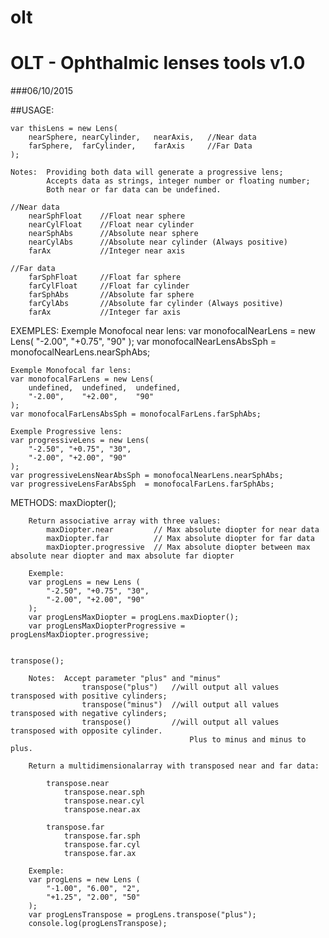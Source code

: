 # olt

# OLT - Ophthalmic lenses tools v1.0
###06/10/2015

##USAGE:

    var thisLens = new Lens(
        nearSphere, nearCylinder,   nearAxis,   //Near data
        farSphere,  farCylinder,    farAxis     //Far Data
    );

    Notes:  Providing both data will generate a progressive lens;
            Accepts data as strings, integer number or floating number;
            Both near or far data can be undefined.
    
    //Near data
        nearSphFloat    //Float near sphere
        nearCylFloat    //Float near cylinder
        nearSphAbs      //Absolute near sphere
        nearCylAbs      //Absolute near cylinder (Always positive)
        farAx           //Integer near axis
    
    //Far data
        farSphFloat     //Float far sphere
        farCylFloat     //Float far cylinder
        farSphAbs       //Absolute far sphere
        farCylAbs       //Absolute far cylinder (Always positive)      
        farAx           //Integer far axis

EXEMPLES:
    Exemple Monofocal near lens:
    var monofocalNearLens = new Lens(
        "-2.00", "+0.75", "90"
    );
    var monofocalNearLensAbsSph = monofocalNearLens.nearSphAbs;

    Exemple Monofocal far lens:
    var monofocalFarLens = new Lens(
        undefined,  undefined,  undefined,
        "-2.00",    "+2.00",    "90"
    );
    var monofocalFarLensAbsSph = monofocalFarLens.farSphAbs;

    Exemple Progressive lens:
    var progressiveLens = new Lens(
        "-2.50", "+0.75", "30",
        "-2.00", "+2.00", "90"
    );
    var progressiveLensNearAbsSph = monofocalNearLens.nearSphAbs;
    var progressiveLensFarAbsSph  = monofocalFarLens.farSphAbs;

METHODS:
    maxDiopter();

        Return associative array with three values:
            maxDiopter.near         // Max absolute diopter for near data
            maxDiopter.far          // Max absolute diopter for far data
            maxDiopter.progressive  // Max absolute diopter between max absolute near diopter and max absolute far diopter
        
        Exemple:
        var progLens = new Lens (
            "-2.50", "+0.75", "30",
            "-2.00", "+2.00", "90"
        );
        var progLensMaxDiopter = progLens.maxDiopter();
        var progLensMaxDiopterProgressive = progLensMaxDiopter.progressive;
    
	
    transpose();
        
        Notes:  Accept parameter "plus" and "minus"
                    transpose("plus")   //will output all values transposed with positive cylinders;
                    transpose("minus")  //will output all values transposed with negative cylinders;
                    transpose()         //will output all values transposed with opposite cylinder.
                                            Plus to minus and minus to plus.

        Return a multidimensionalarray with transposed near and far data:

            transpose.near
                transpose.near.sph
                transpose.near.cyl
                transpose.near.ax

            transpose.far
                transpose.far.sph
                transpose.far.cyl
                transpose.far.ax

        Exemple:
        var progLens = new Lens (
            "-1.00", "6.00", "2",
            "+1.25", "2.00", "50"
        );
        var progLensTranspose = progLens.transpose("plus");
        console.log(progLensTranspose);